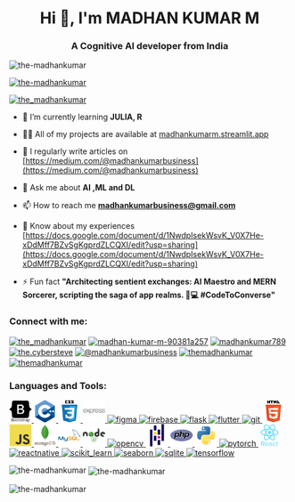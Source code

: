 <h1 align="center">Hi 👋, I'm MADHAN KUMAR M</h1>
<h3 align="center">A Cognitive AI developer from India</h3>

<p align="left"> <img src="https://komarev.com/ghpvc/?username=the-madhankumar&label=Profile%20views&color=0e75b6&style=flat" alt="the-madhankumar" /> </p>

<p align="left"> <a href="https://github.com/ryo-ma/github-profile-trophy"><img src="https://github-profile-trophy.vercel.app/?username=the-madhankumar" alt="the-madhankumar" /></a> </p>

<p align="left"> <a href="https://twitter.com/the_madhankumar" target="blank"><img src="https://img.shields.io/twitter/follow/the_madhankumar?logo=twitter&style=for-the-badge" alt="the_madhankumar" /></a> </p>

- 🌱 I’m currently learning **JULIA, R**

- 👨‍💻 All of my projects are available at [madhankumarm.streamlit.app](madhankumarm.streamlit.app)

- 📝 I regularly write articles on [https://medium.com/@madhankumarbusiness](https://medium.com/@madhankumarbusiness)

- 💬 Ask me about **AI ,ML and DL**

- 📫 How to reach me **madhankumarbusiness@gmail.com**

- 📄 Know about my experiences [https://docs.google.com/document/d/1NwdpIsekWsvK_V0X7He-xDdMff7BZvSgKgprdZLCQXI/edit?usp=sharing](https://docs.google.com/document/d/1NwdpIsekWsvK_V0X7He-xDdMff7BZvSgKgprdZLCQXI/edit?usp=sharing)

- ⚡ Fun fact **"Architecting sentient exchanges: AI Maestro and MERN Sorcerer, scripting the saga of app realms. 🚀💻 #CodeToConverse"**

<h3 align="left">Connect with me:</h3>
<p align="left">
<a href="https://twitter.com/the_madhankumar" target="blank"><img align="center" src="https://raw.githubusercontent.com/rahuldkjain/github-profile-readme-generator/master/src/images/icons/Social/twitter.svg" alt="the_madhankumar" height="30" width="40" /></a>
<a href="https://linkedin.com/in/madhan-kumar-m-90381a257" target="blank"><img align="center" src="https://raw.githubusercontent.com/rahuldkjain/github-profile-readme-generator/master/src/images/icons/Social/linked-in-alt.svg" alt="madhan-kumar-m-90381a257" height="30" width="40" /></a>
<a href="https://kaggle.com/madhankumar789" target="blank"><img align="center" src="https://raw.githubusercontent.com/rahuldkjain/github-profile-readme-generator/master/src/images/icons/Social/kaggle.svg" alt="madhankumar789" height="30" width="40" /></a>
<a href="https://instagram.com/the.cybersteve" target="blank"><img align="center" src="https://raw.githubusercontent.com/rahuldkjain/github-profile-readme-generator/master/src/images/icons/Social/instagram.svg" alt="the.cybersteve" height="30" width="40" /></a>
<a href="https://medium.com/@madhankumarbusiness" target="blank"><img align="center" src="https://raw.githubusercontent.com/rahuldkjain/github-profile-readme-generator/master/src/images/icons/Social/medium.svg" alt="@madhankumarbusiness" height="30" width="40" /></a>
<a href="https://www.codechef.com/users/themadhankumar" target="blank"><img align="center" src="https://cdn.jsdelivr.net/npm/simple-icons@3.1.0/icons/codechef.svg" alt="themadhankumar" height="30" width="40" /></a>
<a href="https://www.leetcode.com/themadhankumar" target="blank"><img align="center" src="https://raw.githubusercontent.com/rahuldkjain/github-profile-readme-generator/master/src/images/icons/Social/leet-code.svg" alt="themadhankumar" height="30" width="40" /></a>
</p>

<h3 align="left">Languages and Tools:</h3>
<p align="left"> <a href="https://getbootstrap.com" target="_blank" rel="noreferrer"> <img src="https://raw.githubusercontent.com/devicons/devicon/master/icons/bootstrap/bootstrap-plain-wordmark.svg" alt="bootstrap" width="40" height="40"/> </a> <a href="https://www.w3schools.com/cpp/" target="_blank" rel="noreferrer"> <img src="https://raw.githubusercontent.com/devicons/devicon/master/icons/cplusplus/cplusplus-original.svg" alt="cplusplus" width="40" height="40"/> </a> <a href="https://www.w3schools.com/css/" target="_blank" rel="noreferrer"> <img src="https://raw.githubusercontent.com/devicons/devicon/master/icons/css3/css3-original-wordmark.svg" alt="css3" width="40" height="40"/> </a> <a href="https://expressjs.com" target="_blank" rel="noreferrer"> <img src="https://raw.githubusercontent.com/devicons/devicon/master/icons/express/express-original-wordmark.svg" alt="express" width="40" height="40"/> </a> <a href="https://www.figma.com/" target="_blank" rel="noreferrer"> <img src="https://www.vectorlogo.zone/logos/figma/figma-icon.svg" alt="figma" width="40" height="40"/> </a> <a href="https://firebase.google.com/" target="_blank" rel="noreferrer"> <img src="https://www.vectorlogo.zone/logos/firebase/firebase-icon.svg" alt="firebase" width="40" height="40"/> </a> <a href="https://flask.palletsprojects.com/" target="_blank" rel="noreferrer"> <img src="https://www.vectorlogo.zone/logos/pocoo_flask/pocoo_flask-icon.svg" alt="flask" width="40" height="40"/> </a> <a href="https://flutter.dev" target="_blank" rel="noreferrer"> <img src="https://www.vectorlogo.zone/logos/flutterio/flutterio-icon.svg" alt="flutter" width="40" height="40"/> </a> <a href="https://git-scm.com/" target="_blank" rel="noreferrer"> <img src="https://www.vectorlogo.zone/logos/git-scm/git-scm-icon.svg" alt="git" width="40" height="40"/> </a> <a href="https://www.w3.org/html/" target="_blank" rel="noreferrer"> <img src="https://raw.githubusercontent.com/devicons/devicon/master/icons/html5/html5-original-wordmark.svg" alt="html5" width="40" height="40"/> </a> <a href="https://developer.mozilla.org/en-US/docs/Web/JavaScript" target="_blank" rel="noreferrer"> <img src="https://raw.githubusercontent.com/devicons/devicon/master/icons/javascript/javascript-original.svg" alt="javascript" width="40" height="40"/> </a> <a href="https://www.mongodb.com/" target="_blank" rel="noreferrer"> <img src="https://raw.githubusercontent.com/devicons/devicon/master/icons/mongodb/mongodb-original-wordmark.svg" alt="mongodb" width="40" height="40"/> </a> <a href="https://www.mysql.com/" target="_blank" rel="noreferrer"> <img src="https://raw.githubusercontent.com/devicons/devicon/master/icons/mysql/mysql-original-wordmark.svg" alt="mysql" width="40" height="40"/> </a> <a href="https://nodejs.org" target="_blank" rel="noreferrer"> <img src="https://raw.githubusercontent.com/devicons/devicon/master/icons/nodejs/nodejs-original-wordmark.svg" alt="nodejs" width="40" height="40"/> </a> <a href="https://opencv.org/" target="_blank" rel="noreferrer"> <img src="https://www.vectorlogo.zone/logos/opencv/opencv-icon.svg" alt="opencv" width="40" height="40"/> </a> <a href="https://pandas.pydata.org/" target="_blank" rel="noreferrer"> <img src="https://raw.githubusercontent.com/devicons/devicon/2ae2a900d2f041da66e950e4d48052658d850630/icons/pandas/pandas-original.svg" alt="pandas" width="40" height="40"/> </a> <a href="https://www.php.net" target="_blank" rel="noreferrer"> <img src="https://raw.githubusercontent.com/devicons/devicon/master/icons/php/php-original.svg" alt="php" width="40" height="40"/> </a> <a href="https://www.python.org" target="_blank" rel="noreferrer"> <img src="https://raw.githubusercontent.com/devicons/devicon/master/icons/python/python-original.svg" alt="python" width="40" height="40"/> </a> <a href="https://pytorch.org/" target="_blank" rel="noreferrer"> <img src="https://www.vectorlogo.zone/logos/pytorch/pytorch-icon.svg" alt="pytorch" width="40" height="40"/> </a> <a href="https://reactjs.org/" target="_blank" rel="noreferrer"> <img src="https://raw.githubusercontent.com/devicons/devicon/master/icons/react/react-original-wordmark.svg" alt="react" width="40" height="40"/> </a> <a href="https://reactnative.dev/" target="_blank" rel="noreferrer"> <img src="https://reactnative.dev/img/header_logo.svg" alt="reactnative" width="40" height="40"/> </a> <a href="https://scikit-learn.org/" target="_blank" rel="noreferrer"> <img src="https://upload.wikimedia.org/wikipedia/commons/0/05/Scikit_learn_logo_small.svg" alt="scikit_learn" width="40" height="40"/> </a> <a href="https://seaborn.pydata.org/" target="_blank" rel="noreferrer"> <img src="https://seaborn.pydata.org/_images/logo-mark-lightbg.svg" alt="seaborn" width="40" height="40"/> </a> <a href="https://www.sqlite.org/" target="_blank" rel="noreferrer"> <img src="https://www.vectorlogo.zone/logos/sqlite/sqlite-icon.svg" alt="sqlite" width="40" height="40"/> </a> <a href="https://www.tensorflow.org" target="_blank" rel="noreferrer"> <img src="https://www.vectorlogo.zone/logos/tensorflow/tensorflow-icon.svg" alt="tensorflow" width="40" height="40"/> </a> </p>

<p><img align="left" src="https://github-readme-stats.vercel.app/api/top-langs?username=the-madhankumar&show_icons=true&locale=en&layout=compact" alt="the-madhankumar" /></p>

<p>&nbsp;<img align="center" src="https://github-readme-stats.vercel.app/api?username=the-madhankumar&show_icons=true&locale=en" alt="the-madhankumar" /></p>

<p><img align="center" src="https://github-readme-streak-stats.herokuapp.com/?user=the-madhankumar&" alt="the-madhankumar" /></p>
